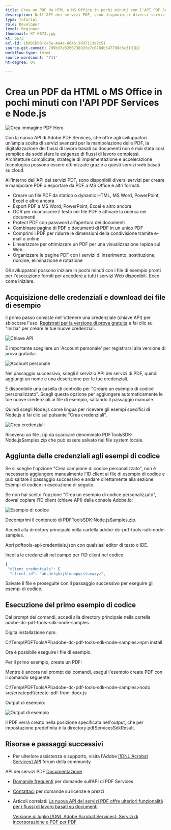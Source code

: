 ```yaml
---
title: Crea un PDF da HTML o MS Office in pochi minuti con l'API PDF Services e Node.js
description: Nell'API dei servizi PDF, sono disponibili diversi servizi per creare e manipolare PDF o esportare da PDF a MS Office e altri formati
type: Tutorial
role: Developer
level: Beginner
thumbnail: KT-6673.jpg
kt: 6673
exl-id: 1bd01bb8-ca5e-4a4a-8646-3d97113e2c51
source-git-commit: 799b37e526073893fe7c078db547798d6c31d1b2
workflow-type: tm+mt
source-wordcount: '711'
ht-degree: 0%

---
```


# Crea un PDF da HTML o MS Office in pochi minuti con l&#39;API PDF Services e Node.js

![Crea immagine PDF Hero](assets/createpdffromhtml_hero.jpg)

Con la nuova API di Adobe PDF Services, che offre agli sviluppatori un’ampia scelta di servizi avanzati per la manipolazione delle PDF, la digitalizzazione dei flussi di lavoro basati su documenti non è mai stata così semplice da soddisfare le esigenze di flussi di lavoro complessi. Architetture complicate, strategie di implementazione e accelerazione tecnologica possono essere ottimizzate grazie a questi servizi web basati su cloud.

All&#39;interno dell&#39;API dei servizi PDF, sono disponibili diversi servizi per creare e manipolare PDF o esportare da PDF a MS Office e altri formati.

* Creare un file PDF da statico o dynamic HTML, MS Word, PowerPoint, Excel e altro ancora
* Export PDF a MS Word, PowerPoint, Excel e altro ancora
* OCR per riconoscere il testo nei file PDF e attivare la ricerca nei documenti
* Protect PDF con password all’apertura dei documenti
* Combinare pagine di PDF o documenti di PDF in un unico PDF
* Comprimi i PDF per ridurre le dimensioni della condivisione tramite e-mail o online
* Linearizzare per ottimizzare un PDF per una visualizzazione rapida sul Web
* Organizzare le pagine PDF con i servizi di inserimento, sostituzione, riordine, eliminazione e rotazione

Gli sviluppatori possono iniziare in pochi minuti con i file di esempio pronti per l&#39;esecuzione forniti per accedere a tutti i servizi Web disponibili. Ecco come iniziare.

## Acquisizione delle credenziali e download dei file di esempio

Il primo passo consiste nell&#39;ottenere una credenziale (chiave API) per sbloccare l&#39;uso. [Registrati per la versione di prova gratuita](https://www.adobe.com/go/dcsdks_credentials) e fai clic su &quot;Inizia&quot; per creare le tue nuove credenziali.

![Chiave API](assets/apikey.png)

È importante scegliere un &#39;Account personale&#39; per registrarsi alla versione di prova gratuita:

![Account personale](assets/personalaccount.png)

Nel passaggio successivo, scegli il servizio API dei servizi di PDF, quindi aggiungi un nome e una descrizione per le tue credenziali.

È disponibile una casella di controllo per &quot;Creare un esempio di codice personalizzato&quot;. Scegli questa opzione per aggiungere automaticamente le tue nuove credenziali ai file di esempio, saltando il passaggio manuale.

Quindi scegli Node.js come lingua per ricevere gli esempi specifici di Node.js e fai clic sul pulsante &quot;Crea credenziali&quot;.

![Crea credenziali](assets/createcredentials.png)

Riceverai un file .zip da scaricare denominato PDFToolsSDK-Node.jsSamples.zip che può essere salvato nel file system locale.

## Aggiunta delle credenziali agli esempi di codice

Se si sceglie l&#39;opzione &quot;Crea campione di codice personalizzato&quot;, non è necessario aggiungere manualmente l&#39;ID client ai file di esempio di codice e può saltare il passaggio successivo e andare direttamente alla sezione Esempi di codice in esecuzione di seguito.

Se non hai scelto l&#39;opzione &quot;Crea un esempio di codice personalizzato&quot;, dovrai copiare l&#39;ID client (chiave API) dalla console Adobe.io:

![Esempio di codice](assets/codesample.png)

Decomprimi il contenuto di PDFToolsSDK-Node.jsSamples.zip.

Accedi alla directory principale nella cartella adobe-dc-pdf-tools-sdk-node-samples.

Apri pdftools-api-credentials.json con qualsiasi editor di testo o IDE.

Incolla le credenziali nel campo per l&#39;ID client nel codice:

```javascript
{
 "client_credentials": {
  "client_id": "abcdefghijklmnopqrstuvwxyz",
```

Salvate il file e proseguite con il passaggio successivo per eseguire gli esempi di codice.

## Esecuzione del primo esempio di codice

Dal prompt dei comandi, accedi alla directory principale nella cartella adobe-dc-pdf-tools-sdk-node-samples.

Digita installazione npm:

C:\Temp\PDFToolsAPI\adobe-dc-pdf-tools-sdk-node-samples>npm install

Ora è possibile eseguire i file di esempio.

Per il primo esempio, create un PDF:

Mentre è ancora nel prompt dei comandi, esegui l&#39;esempio create PDF con il comando seguente:

C:\Temp\PDFToolsAPI\adobe-dc-pdf-tools-sdk-node-samples>nodo src/createpdf/create-pdf-from-docx.js

Output di esempio:

![Output di esempio](assets/exampleoutput.png)

Il PDF verrà creato nella posizione specificata nell&#39;output, che per impostazione predefinita è la directory pdfServicesSdkResult.

## Risorse e passaggi successivi

* Per ulteriore assistenza e supporto, visita l&#39;Adobe [[!DNL Acrobat Services] API](https://community.adobe.com/t5/document-cloud-sdk/bd-p/Document-Cloud-SDK?page=1&amp;sort=latest_replies&amp;filter=all) forum della community

API dei servizi PDF [Documentazione](https://www.adobe.com/go/pdftoolsapi_doc)

* [Domande frequenti](https://community.adobe.com/t5/document-cloud-sdk/faq-for-document-services-pdf-tools-api/m-p/10726197) per domande sull’API di PDF Services

* [Contattaci](https://www.adobe.com/go/pdftoolsapi_requestform) per domande su licenze e prezzi

* Articoli correlati:
   [La nuova API dei servizi PDF offre ulteriori funzionalità per i flussi di lavoro basati su documenti](https://community.adobe.com/t5/document-services-apis/new-pdf-tools-api-brings-more-capabilities-for-document-services/m-p/11294170)

   [Versione di luglio [!DNL Adobe Acrobat Services]: Servizi di incorporazione e PDF per PDF](https://medium.com/adobetech/july-release-of-adobe-document-services-pdf-embed-and-pdf-tools-17211bf7776d)
